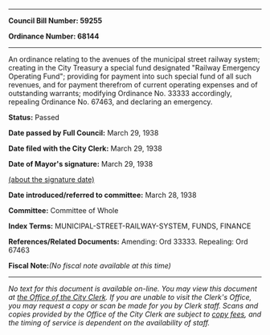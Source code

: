 

********

**Council Bill Number: 59255**
   
**Ordinance Number: 68144**
********

 An ordinance relating to the avenues of the municipal street railway system; creating in the City Treasury a special fund designated "Railway Emergency Operating Fund"; providing for payment into such special fund of all such revenues, and for payment therefrom of current operating expenses and of outstanding warrants; modifying Ordinance No. 33333 accordingly, repealing Ordinance No. 67463, and declaring an emergency.

**Status:** Passed
   
**Date passed by Full Council:** March 29, 1938
   
**Date filed with the City Clerk:** March 29, 1938
   
**Date of Mayor's signature:** March 29, 1938
   
[(about the signature date)](/~public/approvaldate.htm)
   
   
   
**Date introduced/referred to committee:** March 28, 1938
   
**Committee:** Committee of Whole
   
   
**Index Terms:** MUNICIPAL-STREET-RAILWAY-SYSTEM, FUNDS, FINANCE

**References/Related Documents:** Amending: Ord 33333. Repealing: Ord 67463

**Fiscal Note:**_(No fiscal note available at this time)_
********

_No text for this document is available on-line. You may view this document at [the Office of the City Clerk](http://www.seattle.gov/leg/clerk/contactUs.htm). If you are unable to visit the Clerk's Office, you may request a copy or scan be made for you by Clerk staff. Scans and copies provided by the Office of the City Clerk are subject to [copy fees](http://clerk.seattle.gov/~public/clerkfees.htm), and the timing of service is dependent on the availability of staff._

